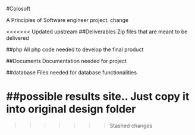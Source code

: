 #Colosoft

A Principles of Software engineer project.
change

<<<<<<< Updated upstream
##Deliverables
Zip files that are meant to be delivered

##php
All php code needed to develop the final product

##Documents
Documentation needed for project

##database
Files needed for database functionalities

##possible results site..
Just copy it into original design folder
=======
>>>>>>> Stashed changes
